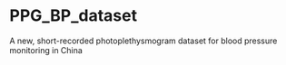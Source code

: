 # PPG_BP_dataset
A new, short-recorded photoplethysmogram dataset for blood pressure monitoring in China
